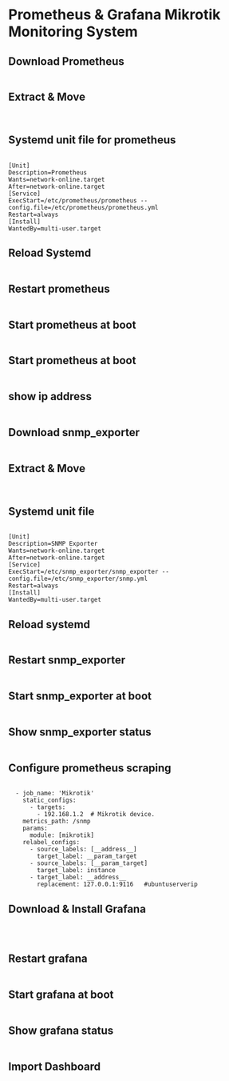 # Prometheus & Grafana Mikrotik Monitoring System

## Download Prometheus


```wget https://github.com/prometheus/prometheus/releases/download/v2.45.0/prometheus-2.45.0.linux-amd64.tar.gz
```

## Extract & Move

```tar xzf  prometheus-2.45.0.linux-amd64.tar.gz
```

```mv prometheus-2.45.0.linux-amd64 /etc/prometheus
```

## Systemd unit file for prometheus

```nano /etc/systemd/system/prometheus.service
```

```
[Unit]
Description=Prometheus
Wants=network-online.target
After=network-online.target
[Service]
ExecStart=/etc/prometheus/prometheus --config.file=/etc/prometheus/prometheus.yml
Restart=always
[Install]
WantedBy=multi-user.target
```

## Reload Systemd

```systemctl daemon-reload
```

## Restart prometheus

```systemctl restart prometheus
```

## Start prometheus at boot

```systemctl enable prometheus
```

## Start prometheus at boot

```systemctl status prometheus
```

## show ip address

```ip
```

## Download snmp_exporter

```wget https://github.com/prometheus/snmp_exporter/releases/download/v0.22.0/snmp_exporter-0.22.0.linux-amd64.tar.gz
```

## Extract & Move

```tar xzf snmp_exporter-0.22.0.linux-amd64.tar.gz
```

```mv snmp_exporter-0.22.0.linux-amd64 /etc/snmp_exporter
```

## Systemd unit file

```nano /etc/systemd/system/snmp_exporter.service
```

```
[Unit]
Description=SNMP Exporter
Wants=network-online.target
After=network-online.target
[Service]
ExecStart=/etc/snmp_exporter/snmp_exporter --config.file=/etc/snmp_exporter/snmp.yml
Restart=always
[Install]
WantedBy=multi-user.target
```

## Reload systemd

```systemctl daemon-reload
```

## Restart snmp_exporter

```systemctl restart snmp_exporter
```

## Start snmp_exporter at boot

```systemctl enable snmp_exporter
```

## Show snmp_exporter status

```systemctl status snmp_exporter
```

## Configure prometheus scraping

```nano /etc/prometheus/prometheus.yml
```

```
  - job_name: 'Mikrotik'
    static_configs:
      - targets:
        - 192.168.1.2  # Mikrotik device.
    metrics_path: /snmp
    params:
      module: [mikrotik]
    relabel_configs:
      - source_labels: [__address__]
        target_label: __param_target
      - source_labels: [__param_target]
        target_label: instance
      - target_label: __address__
        replacement: 127.0.0.1:9116   #ubuntuserverip
```
	
	
## Download & Install Grafana

```sudo apt-get install -y adduser libfontconfig1
```

```wget https://dl.grafana.com/enterprise/release/grafana-enterprise_10.0.1_amd64.deb
```

```sudo dpkg -i grafana-enterprise_10.0.1_amd64.deb
```


## Restart grafana

```systemctl restart grafana-server
```

## Start grafana at boot

```systemctl enable grafana-server
```

## Show grafana status

```systemctl status grafana-server
```

## Import Dashboard

```14857
```

